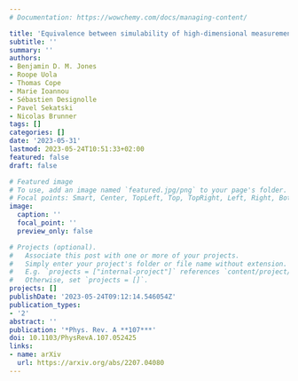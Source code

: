 ```yaml
---
# Documentation: https://wowchemy.com/docs/managing-content/

title: 'Equivalence between simulability of high-dimensional measurements and high-dimensional steering'
subtitle: ''
summary: ''
authors:
- Benjamin D. M. Jones
- Roope Uola
- Thomas Cope
- Marie Ioannou
- Sébastien Designolle
- Pavel Sekatski
- Nicolas Brunner
tags: []
categories: []
date: '2023-05-31'
lastmod: 2023-05-24T10:51:33+02:00
featured: false
draft: false

# Featured image
# To use, add an image named `featured.jpg/png` to your page's folder.
# Focal points: Smart, Center, TopLeft, Top, TopRight, Left, Right, BottomLeft, Bottom, BottomRight.
image:
  caption: ''
  focal_point: ''
  preview_only: false

# Projects (optional).
#   Associate this post with one or more of your projects.
#   Simply enter your project's folder or file name without extension.
#   E.g. `projects = ["internal-project"]` references `content/project/deep-learning/index.md`.
#   Otherwise, set `projects = []`.
projects: []
publishDate: '2023-05-24T09:12:14.546054Z'
publication_types:
- '2'
abstract: ''
publication: '*Phys. Rev. A **107***'
doi: 10.1103/PhysRevA.107.052425
links:
- name: arXiv
  url: https://arxiv.org/abs/2207.04080
---
```

